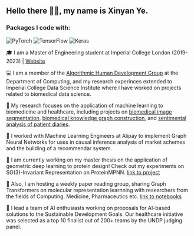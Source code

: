 ## Hello there 👋🏻, my name is Xinyan Ye.

### Packages I code with:
![PyTorch](https://img.shields.io/badge/PyTorch-%23EE4C2C.svg?style=for-the-badge&logo=PyTorch&logoColor=white)
![TensorFlow](https://img.shields.io/badge/TensorFlow-%23FF6F00.svg?style=for-the-badge&logo=TensorFlow&logoColor=white)
![Keras](https://img.shields.io/badge/Keras-%23D00000.svg?style=for-the-badge&logo=Keras&logoColor=white)

<!--
**xy2119/xy2119** is a ✨ _special_ ✨ repository because its `README.md` (this file) appears on your GitHub profile.

Here are some ideas to get you started:

- 🔭 I’m currently working on ...
- 🌱 I’m currently learning ...
- 👯 I’m looking to collaborate on ...
- 🤔 I’m looking for help with ...
- 💬 Ask me about ...
- 📫 How to reach me: ...
- 😄 Pronouns: ...
- ⚡ Fun fact: ...
-->


🎓 I am a Master of Engineering student at Imperial College London (2019-2023) | [Website](https://xy2119.github.io)

💻 I am a member of the [Algorithmic Human Development Group](http://humandevelopment.doc.ic.ac.uk) at the Department of Computing, and my research experinces extended to Imperial College Data Science Institute where I have worked on projects related to biomedical data science.

💊 My research focuses on the application of machine learning to biomedicine and healthcare, including projects on [biomedical image segmentation](https://github.com/xy2119/Brain_MRI_Image_Segmentation), [biomedical knowledge graph construction](https://github.com/xy2119/COVID19_Knowledge_Graph), and [sentimental analysis of patient diaries](https://github.com/xy2119/Data_Mining).

🦾 I worked with Machine Learning Engineers at Alipay to implement Graph Neural Networks for uses in causal inference analysis of market schemes and the building of a recommendar system. 

🧬 I am currently working on my master thesis on the application of geometric deep learning to protein design! Check out my experiments on SO(3)-Invariant Representation on ProteinMPNN. [link to project](https://github.com/xy2119/SO3_Equivariant_ProteinMPNN)

💬 Also, I am hosting a weekly paper reading group, sharing Graph Transformers on molecular representation learnning with researchers from the fields of Computing, Medicine, Pharmaceutics etc. [link to notebooks](https://github.com/xy2119/BioKR2_Graph_Transformer)

🌱 I lead a team of AI enthusiasts working on proposals for AI-based solutions to the Sustainable Development Goals. Our healthcare initiative was selected as a top 10 finalist out of 200+ teams by the UNDP judging panel. 
